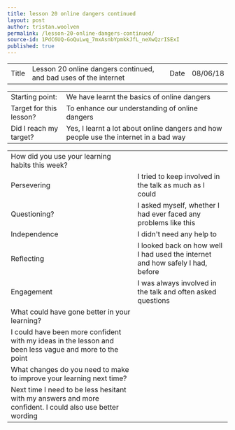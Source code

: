 ```yaml
---
title: lesson 20 online dangers continued
layout: post
author: tristan.woolven
permalink: /lesson-20-online-dangers-continued/
source-id: 1PdC6UQ-GoQuLwq_7mxAsnbYpmkkJfL_neXwQzrISExI
published: true
---
```

<table>
  <tr>
    <td>Title</td>
    <td>Lesson 20 online dangers continued, and bad uses of the internet</td>
    <td>Date</td>
    <td>08/06/18</td>
  </tr>
</table>


<table>
  <tr>
    <td>Starting point:</td>
    <td>We have learnt the basics of online dangers</td>
  </tr>
  <tr>
    <td>Target for this lesson?</td>
    <td>To enhance our understanding of online dangers</td>
  </tr>
  <tr>
    <td>Did I reach my target?</td>
    <td>Yes, I learnt a lot about online dangers and how people use the internet in a bad way</td>
  </tr>
</table>


<table>
  <tr>
    <td>How did you use your learning habits this week?</td>
    <td></td>
  </tr>
  <tr>
    <td>Persevering</td>
    <td>I tried to keep involved in the talk as much as I could</td>
  </tr>
  <tr>
    <td>Questioning?</td>
    <td>I asked myself, whether I had ever faced any problems like this</td>
  </tr>
  <tr>
    <td>Independence</td>
    <td>I didn't need any help to </td>
  </tr>
  <tr>
    <td>Reflecting</td>
    <td>I looked back on how well I had used the internet and how safely I had, before</td>
  </tr>
  <tr>
    <td>Engagement</td>
    <td>I was always involved in the talk and often asked questions</td>
  </tr>
  <tr>
    <td>What could have gone better in your learning?</td>
    <td></td>
  </tr>
  <tr>
    <td>I could have been more confident with my ideas in the lesson and been less vague and more to the point</td>
    <td></td>
  </tr>
  <tr>
    <td>What changes do you need to make to improve your learning next time?</td>
    <td></td>
  </tr>
  <tr>
    <td>Next time I need to be less hesitant with my answers and more confident. I could also use better wording</td>
    <td></td>
  </tr>
</table>


